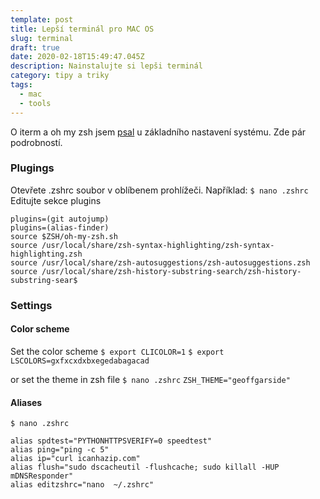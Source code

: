 ```yaml
---
template: post
title: Lepší terminál pro MAC OS
slug: terminal
draft: true
date: 2020-02-18T15:49:47.045Z
description: Nainstalujte si lepši terminál
category: tipy a triky
tags:
  - mac 
  - tools
---
```

O iterm a oh my zsh jsem [psal](2020-02-14-mac-set-up.md) u základního nastavení systému. Zde pár podrobností.


### Plugings
Otevřete .zshrc soubor v oblíbenem prohlížeči. Například: 
`$ nano .zshrc`
Editujte sekce plugins
```
plugins=(git autojump)
plugins=(alias-finder)
source $ZSH/oh-my-zsh.sh
source /usr/local/share/zsh-syntax-highlighting/zsh-syntax-highlighting.zsh
source /usr/local/share/zsh-autosuggestions/zsh-autosuggestions.zsh
source /usr/local/share/zsh-history-substring-search/zsh-history-substring-sear$
```

### Settings 
#### Color scheme
Set the color scheme
`$ export CLICOLOR=1`
`$ export LSCOLORS=gxfxcxdxbxegedabagacad`

or set the theme in zsh file
`$ nano .zshrc`
`ZSH_THEME="geoffgarside"`


#### Aliases
`$ nano .zshrc`
```
alias spdtest="PYTHONHTTPSVERIFY=0 speedtest"
alias ping="ping -c 5"
alias ip="curl icanhazip.com"
alias flush="sudo dscacheutil -flushcache; sudo killall -HUP mDNSResponder"
alias editzshrc="nano  ~/.zshrc"
```